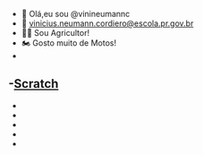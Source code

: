 - 👋 Olá,eu sou @vinineumannc
- 📧 vinicius.neumann.cordiero@escola.pr.gov.br
- 👨‍🌾 Sou Agricultor!
- 🏍️ Gosto muito de Motos!
- 
-[Scratch](https://img.shields.io/badge/Scratch-4D97FF?style=for-the-badge&logo=Scratch&logoColor=white)
-
-
-
-
-
-

